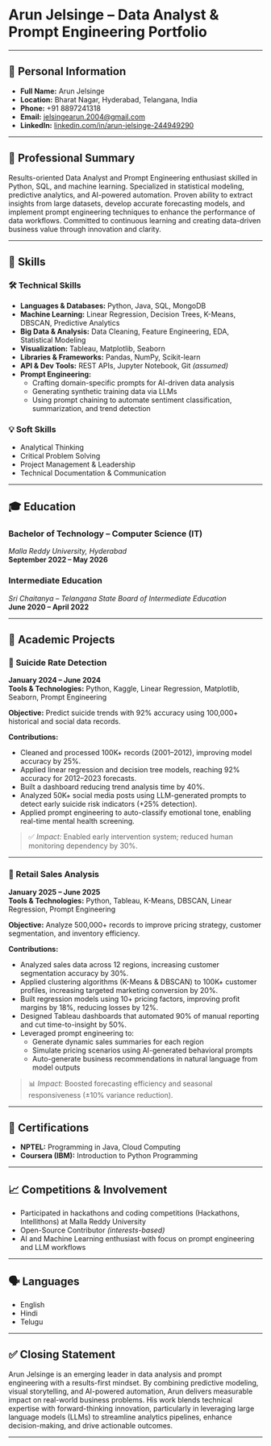 # Arun Jelsinge – Data Analyst & Prompt Engineering Portfolio

---

## 📌 Personal Information

- **Full Name:** Arun Jelsinge  
- **Location:** Bharat Nagar, Hyderabad, Telangana, India  
- **Phone:** +91 8897241318  
- **Email:** jelsingearun.2004@gmail.com  
- **LinkedIn:** [linkedin.com/in/arun-jelsinge-244949290](http://www.linkedin.com/in/arun-jelsinge-244949290)

---

## 🧾 Professional Summary

Results-oriented Data Analyst and Prompt Engineering enthusiast skilled in Python, SQL, and machine learning. Specialized in statistical modeling, predictive analytics, and AI-powered automation. Proven ability to extract insights from large datasets, develop accurate forecasting models, and implement prompt engineering techniques to enhance the performance of data workflows. Committed to continuous learning and creating data-driven business value through innovation and clarity.

---

## 🧠 Skills

### 🛠 Technical Skills
- **Languages & Databases:** Python, Java, SQL, MongoDB  
- **Machine Learning:** Linear Regression, Decision Trees, K-Means, DBSCAN, Predictive Analytics  
- **Big Data & Analysis:** Data Cleaning, Feature Engineering, EDA, Statistical Modeling  
- **Visualization:** Tableau, Matplotlib, Seaborn  
- **Libraries & Frameworks:** Pandas, NumPy, Scikit-learn  
- **API & Dev Tools:** REST APIs, Jupyter Notebook, Git *(assumed)*  
- **Prompt Engineering:**
  - Crafting domain-specific prompts for AI-driven data analysis  
  - Generating synthetic training data via LLMs  
  - Using prompt chaining to automate sentiment classification, summarization, and trend detection

### 💡 Soft Skills
- Analytical Thinking  
- Critical Problem Solving  
- Project Management & Leadership  
- Technical Documentation & Communication

---

## 🎓 Education

### Bachelor of Technology – Computer Science (IT)  
*Malla Reddy University, Hyderabad*  
**September 2022 – May 2026**

### Intermediate Education  
*Sri Chaitanya – Telangana State Board of Intermediate Education*  
**June 2020 – April 2022**

---

## 📂 Academic Projects

### 📌 Suicide Rate Detection  
**January 2024 – June 2024**  
**Tools & Technologies:** Python, Kaggle, Linear Regression, Matplotlib, Seaborn, Prompt Engineering  

**Objective:** Predict suicide trends with 92% accuracy using 100,000+ historical and social data records.

**Contributions:**
- Cleaned and processed 100K+ records (2001–2012), improving model accuracy by 25%.
- Applied linear regression and decision tree models, reaching 92% accuracy for 2012–2023 forecasts.
- Built a dashboard reducing trend analysis time by 40%.
- Analyzed 50K+ social media posts using LLM-generated prompts to detect early suicide risk indicators (+25% detection).
- Applied prompt engineering to auto-classify emotional tone, enabling real-time mental health screening.

> ✅ *Impact:* Enabled early intervention system; reduced human monitoring dependency by 30%.

---

### 📌 Retail Sales Analysis  
**January 2025 – June 2025**  
**Tools & Technologies:** Python, Tableau, K-Means, DBSCAN, Linear Regression, Prompt Engineering  

**Objective:** Analyze 500,000+ records to improve pricing strategy, customer segmentation, and inventory efficiency.

**Contributions:**
- Analyzed sales data across 12 regions, increasing customer segmentation accuracy by 30%.
- Applied clustering algorithms (K-Means & DBSCAN) to 100K+ customer profiles, increasing targeted marketing conversion by 20%.
- Built regression models using 10+ pricing factors, improving profit margins by 18%, reducing losses by 12%.
- Designed Tableau dashboards that automated 90% of manual reporting and cut time-to-insight by 50%.
- Leveraged prompt engineering to:
  - Generate dynamic sales summaries for each region
  - Simulate pricing scenarios using AI-generated behavioral prompts
  - Auto-generate business recommendations in natural language from model outputs

> 📊 *Impact:* Boosted forecasting efficiency and seasonal responsiveness (±10% variance reduction).

---

## 🏅 Certifications

- **NPTEL:** Programming in Java, Cloud Computing  
- **Coursera (IBM):** Introduction to Python Programming  

---

## 📈 Competitions & Involvement

- Participated in hackathons and coding competitions (Hackathons, Intellithons) at Malla Reddy University  
- Open-Source Contributor *(interests-based)*  
- AI and Machine Learning enthusiast with focus on prompt engineering and LLM workflows

---

## 🗣 Languages

- English  
- Hindi  
- Telugu  

---

## ✅ Closing Statement

Arun Jelsinge is an emerging leader in data analysis and prompt engineering with a results-first mindset. By combining predictive modeling, visual storytelling, and AI-powered automation, Arun delivers measurable impact on real-world business problems. His work blends technical expertise with forward-thinking innovation, particularly in leveraging large language models (LLMs) to streamline analytics pipelines, enhance decision-making, and drive actionable outcomes.

---
